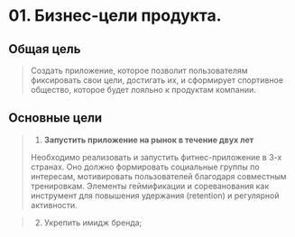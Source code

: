 # 01. Бизнес-цели продукта. 

## Общая цель
> Создать приложение, которое позволит пользователям фиксировать свои цели, достигать их, и сформирует спортивное общество, которое будет лояльно к продуктам компании.

## Основные цели
> 1. **Запустить приложение на рынок в течение двух лет**
>
> Необходимо реализовать и запустить фитнес-приложение в 3-х странах. Оно должно формировать социальные группы по интересам, мотивировать пользователей благодаря совместным тренировкам. Элементы геймификации и сореванования как инструмент для повышения удержания (retention) и регулярной активности.


> 2. Укрепить имидж бренда;
> 
